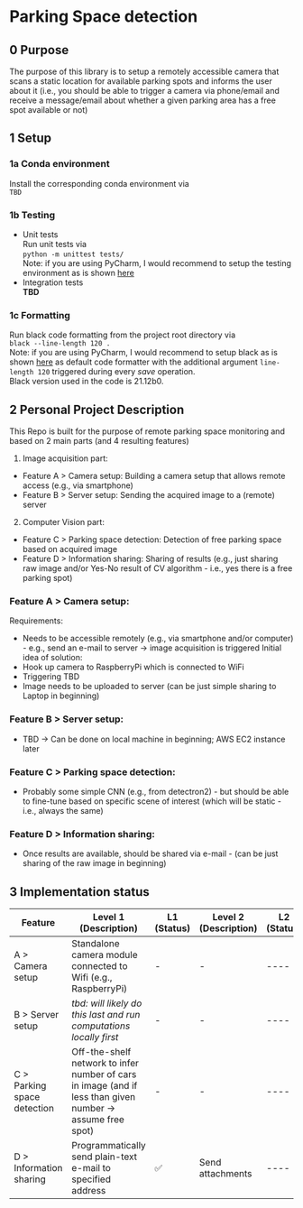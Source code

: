 # Parking Space detection
## 0 Purpose
The purpose of this library is to setup a remotely accessible camera that scans a static location for available parking spots and informs the user about it (i.e., you should be able to trigger a camera via phone/email and receive a message/email about whether a given parking area has a free spot available or not)

## 1 Setup
### 1a Conda environment
Install the corresponding conda environment via   
```TBD```

### 1b Testing
- Unit tests  
Run unit tests via  
```python -m unittest tests/```  
Note: if you are using PyCharm, I would recommend to setup the testing environment as is shown [here](https://www.jetbrains.com/help/pycharm/testing-your-first-python-application.html#create-test)
- Integration tests  
__TBD__

### 1c Formatting
Run black code formatting from the project root directory via  
```black --line-length 120 .```  
Note: if you are using PyCharm, I would recommend to setup black as is shown [here](https://godatadriven.com/blog/partial-python-code-formatting-with-black-pycharm/) as default code formatter with the additional argument `line-length 120` triggered during every _save_ operation.  
Black version used in the code is 21.12b0.

## 2 Personal Project Description
This Repo is built for the purpose of remote parking space monitoring and based on 2 main parts (and 4 resulting features) 
1. Image acquisition part:
- Feature A > Camera setup: Building a camera setup that allows remote access (e.g., via smartphone)
- Feature B > Server setup: Sending the acquired image to a (remote) server
2. Computer Vision part:
- Feature C > Parking space detection: Detection of free parking space based on acquired image
- Feature D > Information sharing: Sharing of results (e.g., just sharing raw image and/or Yes-No result of CV algorithm - i.e., yes there is a free parking spot)

### Feature A > Camera setup:
Requirements:
- Needs to be accessible remotely (e.g., via smartphone and/or computer) - e.g., send an e-mail to server -> image acquisition is triggered
Initial idea of solution:
- Hook up camera to RaspberryPi which is connected to WiFi
- Triggering TBD
- Image needs to be uploaded to server (can be just simple sharing to Laptop in beginning)

### Feature B > Server setup:
- TBD -> Can be done on local machine in beginning; AWS EC2 instance later

### Feature C > Parking space detection:
- Probably some simple CNN (e.g., from detectron2) - but should be able to fine-tune based on specific scene of interest (which will be static - i.e., always the same)

### Feature D > Information sharing:
- Once results are available, should be shared via e-mail - (can be just sharing of the raw image in beginning)

## 3 Implementation status 
| Feature                     | Level 1 (Description)                                                                                      | L1 (Status)        | Level 2 (Description) | L2 (Status) | Level 3 (Description) | L3 (Status) |
|-----------------------------|------------------------------------------------------------------------------------------------------------|--------------------|-----------------------|-------------|-----------------------|-------------|
| A > Camera setup            | Standalone camera module connected to Wifi (e.g., RaspberryPi)                                             | -                  | -                     | ----        | ----                  | ----        |
| B > Server setup            | _tbd: will likely do this last and run computations locally first_                                         | -                  | -                     | ----        | ----                  | ----        |
| C > Parking space detection | Off-the-shelf network to infer number of cars in image (and if less than given number -> assume free spot) | -                  | -                     | ----        | ----                  | ----        |
| D > Information sharing     | Programmatically send plain-text e-mail to specified address                                               | :white_check_mark: | Send attachments      | ----        | ----                  | ----        |
